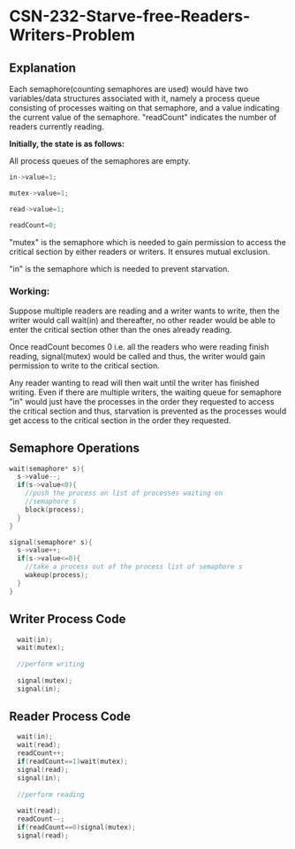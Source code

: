 # CSN-232-Starve-free-Readers-Writers-Problem

## Explanation

Each semaphore(counting semaphores are used) would have two variables/data structures associated with it, namely a process queue consisting of processes waiting on that semaphore, and a value indicating the current value of the semaphore. "readCount" indicates the number of readers currently reading.

**Initially, the state is as follows:**

All process queues of the semaphores are empty.
```cpp
in->value=1;

mutex->value=1;

read->value=1;

readCount=0;
```

"mutex" is the semaphore which is needed to gain permission to access the critical section by either readers or writers. It ensures mutual exclusion.

"in" is the semaphore which is needed to prevent starvation. 


### Working:
Suppose multiple readers are reading and a writer wants to write, then the writer would call wait(in) and thereafter, no other reader would be able to enter the critical
section other than the ones already reading.

Once readCount becomes 0 i.e. all the readers who were reading finish reading, signal(mutex) would be called and thus, the writer would gain permission to write to the 
critical section.

Any reader wanting to read will then wait until the writer has finished writing.
Even if there are multiple writers, the waiting queue for semaphore "in" would just have the processes in the order they requested to access the critical section and thus, starvation is prevented as the processes would get access to the critical section in the order they requested.


## Semaphore Operations
```cpp
wait(semaphore* s){
  s->value--;
  if(s->value<0){
    //push the process on list of processes waiting on 
    //semaphore s
    block(process);
  }
}

signal(semaphore* s){
  s->value++;
  if(s->value<=0){
    //take a process out of the process list of semaphore s
    wakeup(process);
  }
}
```

## Writer Process Code
```cpp
  wait(in);
  wait(mutex);
  
  //perform writing
  
  signal(mutex);
  signal(in);

```



## Reader Process Code

```cpp
  wait(in);
  wait(read);
  readCount++;
  if(readCount==1)wait(mutex);
  signal(read);
  signal(in);
  
  //perform reading
  
  wait(read);
  readCount--;
  if(readCount==0)signal(mutex);
  signal(read);
```
